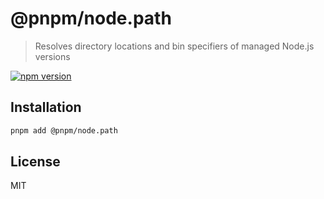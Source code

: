 # @pnpm/node.path

> Resolves directory locations and bin specifiers of managed Node.js versions

[![npm version](https://img.shields.io/npm/v/@pnpm/node.path.svg)](https://www.npmjs.com/package/@pnpm/node.path)

## Installation

```sh
pnpm add @pnpm/node.path
```

## License

MIT
